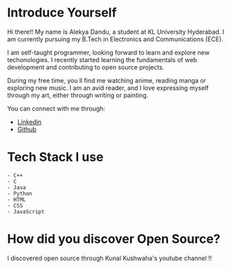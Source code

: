 # Introduce Yourself
Hi there!! My name is Alekya Dandu, a student at KL University Hyderabad. I am currently pursuing my B.Tech in Electronics and Communications (ECE).

I am self-taught programmer, looking forward to learn and explore new techonologies. I recently started learning the fundamentals of web development and contributing to open source projects.

During my free time, you ll find me watching anime, reading manga or exploring new music. I am an avid reader, and I love expressing myself through my art, either through writing or painting.

You can connect with me through: 
- <a href="https://www.linkedin.com/in/alekya-dandu-951630207/">Linkedin</a>
- <a href="https://github.com/Dandu-Alekya">Github</a>

# Tech Stack I use
    - C++
    - C
    - Java
    - Python
    - HTML
    - CSS
    - JavaScript 

# How did you discover Open Source?

I discovered open source through Kunal Kushwaha's youtube channel !! 